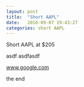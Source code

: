 ```yaml
---
layout: post
title:  "Short AAPL"
date:   2016-09-07 19:43:27
categories: short AAPL
---
```

Short AAPL at $205

asdf
asdfasdf

www.google.com

the end
